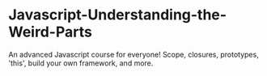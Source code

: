 # Javascript-Understanding-the-Weird-Parts
An advanced Javascript course for everyone! Scope, closures, prototypes, 'this', build your own framework, and more.
